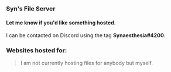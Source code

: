 ### Syn's File Server
#### Let me know if you'd like something hosted.
I can be contacted on Discord using the tag **Synaesthesia#4200**.
### Websites hosted for:
> I am not currently hosting files for anybody but myself.
